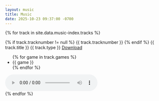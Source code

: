 ```yaml
---
layout: music
title: Music
date: 2025-10-23 09:37:00 -0700
---
```


<div id="static-music-list" class="music-list">
{% for track in site.data.music-index.tracks %}
 <div class="music-track dropdown-container">
    <p class="music-header dropdown-header">
    <!--<button class="dropdown">V</button>-->
    {% if track.tracknumber != null %}
    <span class="tracknumber">{{ track.tracknumber }}</span>
    {% endif %}
    <span class="music-name">{{ track.title }}</span>
    <span class="spacer"></span>
    <span class="music-type">{{ track.type }}</span>
    <a class="music-download" href="{{ track.path }}" download>Download</a>
    </p>
    <div class="dropdown-content">
        <ul class="music-games">
            {% for game in track.games %}
                <li>{{ game }}</li>
            {% endfor %}
        </ul>
        <span class="music-file"><audio controls src="{{ track.path }}"><i>Audio playback not supported. Click <a href="{{ track.path }}">here</a> to attempt to play it in your browser.</i></audio></span>
    </div>
 </div>
{% endfor %}
</div>
